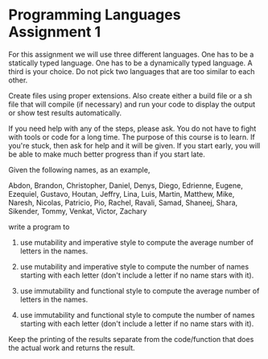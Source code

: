 # Programming Languages Assignment 1

For this assignment we will use three different languages. One has to be a statically typed language. One has to be a dynamically typed language. A third is your choice. Do not pick two languages that are too similar to each other.

Create files using proper extensions. Also create either a build file or a sh file that will compile (if necessary) and run your code to display the output or show test results automatically.

If you need help with any of the steps, please ask. You do not have to fight with tools or code for a long time. The purpose of this course is to learn. If you're stuck, then ask for help and it will be given. If you start early, you will be able to make much better progress than if you start late.

Given the following names, as an example,

Abdon, Brandon, Christopher, Daniel, Denys, Diego, Edrienne, Eugene, Ezequiel, Gustavo, Houtan, Jeffry, Lina, Luis, Martin, Matthew, Mike, Naresh, Nicolas, Patricio, Pio, Rachel, Ravali, Samad, Shaneej, Shara, Sikender, Tommy, Venkat, Victor, Zachary

write a program to 

1. use mutability and imperative style to compute the average number of letters in the names.

2. use mutability and imperative style to compute the number of names starting  with each letter (don't include a letter if no name stars with it).

3. use immutability and functional style to compute the average number of letters in the names.

4. use immutability and functional style to compute the number of names starting with each letter (don't include a letter if no name stars with it).

Keep the printing of the results separate from the code/function that does the actual work and returns the result.